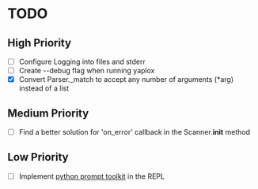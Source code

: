 # TODO

## High Priority

- [ ] Configure Logging into files and stderr
- [ ] Create --debug flag when running yaplox
- [x] Convert Parser._match to accept any number of arguments (*arg) instead of a list

## Medium Priority

- [ ] Find a better solution for 'on_error' callback in the Scanner.__init__ method

## Low Priority

- [ ] Implement [python prompt toolkit](https://python-prompt-toolkit.readthedocs.io/en/stable/) in the REPL
